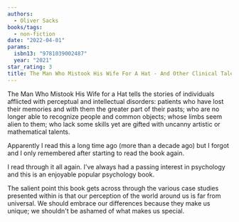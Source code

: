 ```yaml
---
authors:
  - Oliver Sacks
books/tags:
  - non-fiction
date: "2022-04-01"
params:
  isbn13: "9781039002487"
  year: "2021"
star_rating: 3
title: The Man Who Mistook His Wife For A Hat - And Other Clinical Tales
---
```


The Man Who Mistook His Wife for a Hat tells the stories of individuals afflicted with perceptual and intellectual disorders: patients who have lost their memories and with them the greater part of their pasts; who are no longer able to recognize people and common objects; whose limbs seem alien to them; who lack some skills yet are gifted with uncanny artistic or mathematical talents.

<!--more-->

Apparently I read this a long time ago (more than a decade ago) but I forgot and I only remembered after starting to read the book again.

I read through it all again. I've always had a passing interest in psychology and this is an enjoyable popular psychology book.

The salient point this book gets across through the various case studies presented within is that our perception of the world around us is far from universal. We should embrace our differences because they make us unique; we shouldn't be ashamed of what makes us special.
